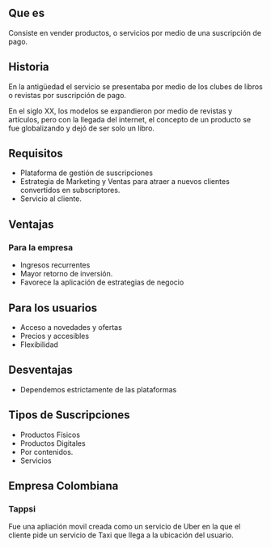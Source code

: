 ## Que es
Consiste en vender productos, o servicios por medio de una suscripción de pago. 
## Historia
En la antigüedad el servicio se presentaba por medio de los clubes de libros o revistas por suscripción de pago.

En el siglo XX, los modelos se expandieron por medio de revistas y artículos, pero con la llegada del internet, el concepto de un producto se fue globalizando y dejó de ser solo un libro.

## Requisitos
- Plataforma de gestión de suscripciones
- Estrategia de Marketing y Ventas para atraer a nuevos clientes convertidos en subscriptores.
- Servicio al cliente.
## Ventajas
### Para la empresa
- Ingresos recurrentes
- Mayor retorno de inversión.
- Favorece la aplicación de estrategias de negocio
## Para los usuarios
- Acceso a novedades y ofertas
- Precios y accesibles
- Flexibilidad
## Desventajas
- Dependemos estrictamente de las plataformas

## Tipos de Suscripciones

- Productos Físicos
- Productos Digitales
- Por contenidos.
- Servicios
## Empresa Colombiana
### Tappsi
Fue una apliación movil creada como un servicio de Uber en la que el cliente pide un servicio de Taxi que llega a la ubicación del usuario.
